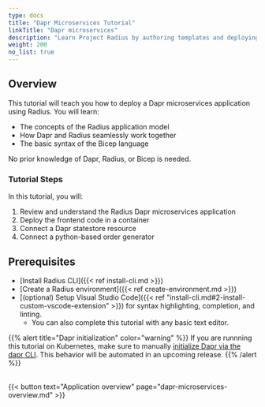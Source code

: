 ```yaml
---
type: docs
title: "Dapr Microservices Tutorial"
linkTitle: "Dapr microservices"
description: "Learn Project Radius by authoring templates and deploying a Dapr application"
weight: 200
no_list: true
---
```


## Overview

This tutorial will teach you how to deploy a Dapr microservices application using Radius. You will learn:  

- The concepts of the Radius application model
- How Dapr and Radius seamlessly work together  
- The basic syntax of the Bicep language

No prior knowledge of Dapr, Radius, or Bicep is needed.

### Tutorial Steps

In this tutorial, you will:

1. Review and understand the Radius Dapr microservices application
1. Deploy the frontend code in a container
1. Connect a Dapr statestore resource
1. Connect a python-based order generator  

## Prerequisites

- [Install Radius CLI]({{< ref install-cli.md >}})
- [Create a Radius environment]({{< ref create-environment.md >}})
- [(optional) Setup Visual Studio Code]({{< ref "install-cli.md#2-install-custom-vscode-extension" >}}) for syntax highlighting, completion, and linting.
  - You can also complete this tutorial with any basic text editor.

{{% alert title="Dapr initialization" color="warning" %}}
If you are runnning this tutorial on Kubernetes, make sure to manually [initialize Dapr via the dapr CLI](https://docs.dapr.io/operations/hosting/kubernetes/kubernetes-deploy/#install-dapr). This behavior will be automated in an upcoming release.
{{% /alert %}}

<br />
{{< button text="Application overview" page="dapr-microservices-overview.md" >}}
